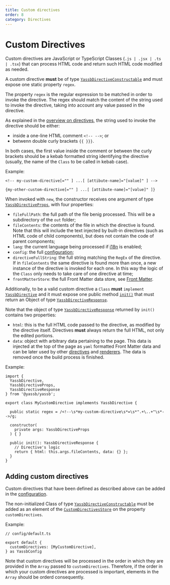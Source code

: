 ```yaml
---
title: Custom directives
order: 8
category: Directives
---
```

# Custom Directives

Custom directives are JavaScript or TypeScript Classes (`.js | .jsx | .ts | .tsx`) that can process HTML code and return such HTML code modified as needed.

A custom directive __must__ be of type [`YassbDirectiveConstructable`]({{url-to="YassbDirectiveConstructable"}}) and must expose one static property `regex`.

The property `regex` is the regular expression to be matched in order to invoke the directive. The regex should match the content of the string used to invoke the directive, taking into account any value passed in the directive. 

As explained in the [overview on directives]({{url-to="directives/index"}}), the string used to invoke the directive should be either:

- inside a one-line HTML comment `<!-- -->`; or
- betwenn double curly brackets `{{ }}}`.
  
In both cases, the first value inside the comment or between the curly brackets should be a kebab formatted string identifying the directive (usually, the name of the `Class` to be called in kebab case).

Example:

    <!-- my-custom-directive[="" ] ...[ [attibute-name]="[value]" ] -->

    {my-other-custom-directive[="" ] ...[ [attibute-name]="[value]" ]}

When invoked with `new`, the constructor receives one argument of type [`YassbDirectiveProps`]({{url-to="YassbDirectiveProps"}}), with four properties:

- `fileFullPath`: the full path of the file benig processed. This will be a subdirectory of the `out` folder;
- `fileContents`: the contents of the file in which the directive is found. Note that this will include the text injected by built-in directives (such as HTML code of child components), but does not contain the code of parent components;
- `lang`: the current language being processed if [i18n]({{url-to="internationalization"}}) is enabled;
- `config`: the full [configuration]({{url-to="configuration"}});
- `directiveFullString`: the full string matching the `RegEx` of the directive. If in `fileContents` the same directive is found more than once, a new instance of the directive is invoked for each one. In this way the logic of the `Class` only needs to take care of one directive at time;
- `frontMatterStore`: the full Front Matter data store, see [Front Matter]({{url-to="FrontMatter"options="{"warning":false}"}}).

Additionally, to be a valid custom directive a `Class` __must__ `implement` [`YassbDirective`]({{url-to="YassbDirective.html"}}) and it must expose one public method [`init()`]({{url-to="YassbDirective.html#init"}}) that must return an Object of type [`YassbDirectiveResponse`]({{url-to="YassbDirectiveResponse"}}).

Note that the object of type [`YassbDirectiveResponse`]({{url-to="YassbDirectiveResponse"}}) returned by `init()` contains two properties:

- `html`: this is the full HTML code passed to the directive, as modified by the directive itself. Directives __must__ always return the full HTML, not only the edited portions.
- `data`: object with arbitrary data pertaining to the page. This data is injected at the top of the page as `yaml` formatted Front Matter data and can be later used by other [directives]({{url-to="directives/index"}}) and [renderers]({{url-to="renderers/index"}}). The data is removed once the build process is finished.

Example:

    import { 
      YassbDirective, 
      YassbDirectiveProps, 
      YassbDirectiveResponse 
    } from '@yassb/yassb';

    export class MyCustomDirective implements YassbDirective {

      public static regex = /<!--\s*my-custom-directive\s*=\s*".+\..+"\s*-->/g;

      constructor(
        private args: YassbDirectiveProps
      ) { }

      public init(): YassbDirectiveResponse {
        // Directive's logic
        return { html: this.args.fileContents, data: {} };
      }
    }

## Adding custom directives

Custom directives that have been defined as described above can be added in the [configuration]({{url-to="configuration"}}).

 The non-initialized Class of type [`YassbDirectiveConstructable`]({{url-to="YassbDirectiveConstructable"}}) must be added as an element of the [`CustomDirectivesStore`]({{url-to="yassb.html#customdirectivesstore"}}) on the property `customDirectives`.

Example:

    // config/default.ts

    export default {
      customDirectives: [MyCustomDirective],
    } as YassbConfig

Note that custom directives will be processed in the order in which they are provided in the `Array` passed to `customDirectives`. Therefore, if the order in which your custom directives are processed is important, elements in the `Array` should be orderd consequently.
